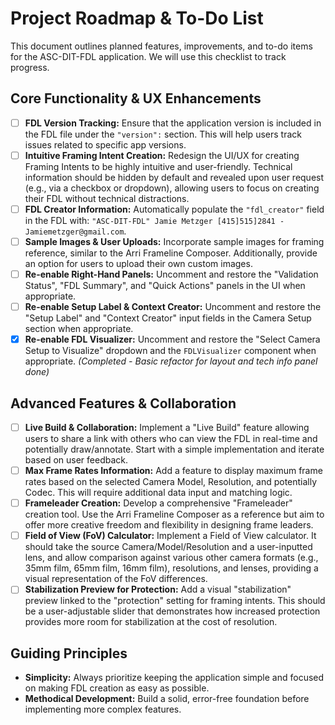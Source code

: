 # Project Roadmap & To-Do List

This document outlines planned features, improvements, and to-do items for the ASC-DIT-FDL application. We will use this checklist to track progress.

## Core Functionality & UX Enhancements

- [ ] **FDL Version Tracking:** Ensure that the application version is included in the FDL file under the `"version":` section. This will help users track issues related to specific app versions.
- [ ] **Intuitive Framing Intent Creation:** Redesign the UI/UX for creating Framing Intents to be highly intuitive and user-friendly. Technical information should be hidden by default and revealed upon user request (e.g., via a checkbox or dropdown), allowing users to focus on creating their FDL without technical distractions.
- [ ] **FDL Creator Information:** Automatically populate the `"fdl_creator"` field in the FDL with: `"ASC-DIT-FDL" Jamie Metzger [415]515]2841 - Jamiemetzger@gmail.com`.
- [ ] **Sample Images & User Uploads:** Incorporate sample images for framing reference, similar to the Arri Frameline Composer. Additionally, provide an option for users to upload their own custom images.
- [ ] **Re-enable Right-Hand Panels:** Uncomment and restore the "Validation Status", "FDL Summary", and "Quick Actions" panels in the UI when appropriate.
- [ ] **Re-enable Setup Label & Context Creator:** Uncomment and restore the "Setup Label" and "Context Creator" input fields in the Camera Setup section when appropriate.
- [X] **Re-enable FDL Visualizer:** Uncomment and restore the "Select Camera Setup to Visualize" dropdown and the `FDLVisualizer` component when appropriate. _(Completed - Basic refactor for layout and tech info panel done)_

## Advanced Features & Collaboration

- [ ] **Live Build & Collaboration:** Implement a "Live Build" feature allowing users to share a link with others who can view the FDL in real-time and potentially draw/annotate. Start with a simple implementation and iterate based on user feedback.
- [ ] **Max Frame Rates Information:** Add a feature to display maximum frame rates based on the selected Camera Model, Resolution, and potentially Codec. This will require additional data input and matching logic.
- [ ] **Frameleader Creation:** Develop a comprehensive "Frameleader" creation tool. Use the Arri Frameline Composer as a reference but aim to offer more creative freedom and flexibility in designing frame leaders.
- [ ] **Field of View (FoV) Calculator:** Implement a Field of View calculator. It should take the source Camera/Model/Resolution and a user-inputted lens, and allow comparison against various other camera formats (e.g., 35mm film, 65mm film, 16mm film), resolutions, and lenses, providing a visual representation of the FoV differences.
- [ ] **Stabilization Preview for Protection:** Add a visual "stabilization" preview linked to the "protection" setting for framing intents. This should be a user-adjustable slider that demonstrates how increased protection provides more room for stabilization at the cost of resolution.

## Guiding Principles

*   **Simplicity:** Always prioritize keeping the application simple and focused on making FDL creation as easy as possible.
*   **Methodical Development:** Build a solid, error-free foundation before implementing more complex features. 